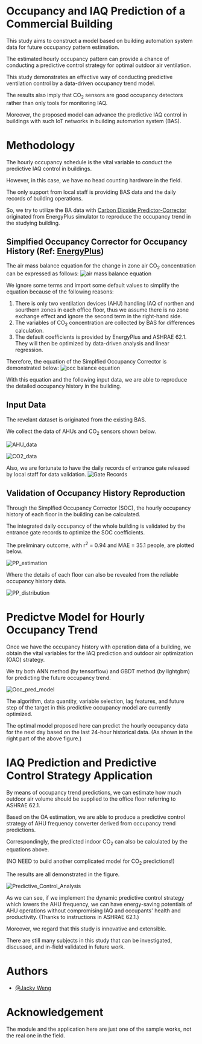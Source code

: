 # Occupancy and IAQ Prediction of a Commercial Building
This study aims to construct a model based on building automation system data for future occupancy pattern estimation.

The estimated hourly occupancy pattern can provide a chance of conducting a predictive control strategy for optimal outdoor air ventilation.

This study demonstrates an effective way of conducting predictive ventilation control by a data-driven occupancy trend model.

The results also imply that CO<sub>2</sub> sensors are good occupancy detectors rather than only tools for monitoring IAQ.

Moreover, the proposed model can advance the predictive IAQ control in buildings with such IoT networks in building automation system (BAS).


# Methodology

The hourly occupancy schedule is the vital variable to conduct the predictive IAQ control in buildings.

However, in this case, we have no head counting hardware in the field.

The only support from local staff is providing BAS data and the daily records of building operations.

So, we try to utilize the BA data with [Carbon Dioxide Predictor-Corrector](https://bigladdersoftware.com/epx/docs/9-5/engineering-reference/carbon-dioxide-predictor-corrector.html#carbon-dioxide-predictor-corrector) originated from EnergyPlus simulator to reproduce the occupancy trend in the studying building.

## Simplfied Occupancy Corrector for Occupancy History (Ref: [EnergyPlus](https://bigladdersoftware.com/epx/docs/9-5/engineering-reference/index.html))
The air mass balance equation for the change in zone air CO<sub>2</sub> concentration can be expressed as follows:
![air mass balance equation](https://github.com/JackyWeng526/Occupancy_Trend_and_IAQ_in_Commercial_Building/blob/main/docs/air_mass_balance_eq.PNG)

We ignore some terms and import some default values to simplify the equation because of the following reasons:
1. There is only two ventilation devices (AHU) handling IAQ of northen and sourthern zones in each office floor, thus we assume there is no zone exchange effect and ignore the second term in the right-hand side.
2. The variables of CO<sub>2</sub> concentration are collected by BAS for differences calculation.
3. The default coefficients is provided by EnergyPlus and ASHRAE 62.1. They will then be optimized by data-driven analysis and linear regression.

Therefore, the equation of the Simplfied Occupancy Corrector is demonstrated below:
![occ balance equation](https://github.com/JackyWeng526/Occupancy_Trend_and_IAQ_in_Commercial_Building/blob/main/docs/Occ_balance_eq.PNG)

With this equation and the following input data, we are able to reproduce the detailed occupancy history in the building.

## Input Data
The revelant dataset is originated from the existing BAS.

We collect the data of AHUs and CO<sub>2</sub> sensors shown below.

![AHU_data](https://github.com/JackyWeng526/Occupancy_Trend_and_IAQ_in_Commercial_Building/blob/main/docs/AHU_data.PNG)

![CO2_data](https://github.com/JackyWeng526/Occupancy_Trend_and_IAQ_in_Commercial_Building/blob/main/docs/CO2_data.PNG)

Also, we are fortunate to have the daily records of entrance gate released by local staff for data validation.
![Gate Records](https://github.com/JackyWeng526/Occupancy_Trend_and_IAQ_in_Commercial_Building/blob/main/docs/Gate_Record.PNG)

## Validation of Occupancy History Reproduction
Through the Simplfied Occupancy Corrector (SOC), the hourly occupancy history of each floor in the building can be calculated.

The integrated daily occupancy of the whole building is validated by the entrance gate records to optimize the SOC coefficients.

The preliminary outcome, with r<sup>2</sup> = 0.94 and MAE = 35.1 people, are plotted below.

![PP_estimation](https://github.com/JackyWeng526/Occupancy_Trend_and_IAQ_in_Commercial_Building/blob/main/docs/Population_estimate_1.PNG)

Where the details of each floor can also be revealed from the reliable occupancy history data.

![PP_distribution](https://github.com/JackyWeng526/Occupancy_Trend_and_IAQ_in_Commercial_Building/blob/main/docs/Population_distribution.PNG)


# Predictve Model for Hourly Occupancy Trend
Once we have the occupancy history with operation data of a building, we obtain the vital variables for the IAQ prediction and outdoor air optimization (OAO) strategy.

We try both ANN method (by tensorflow) and GBDT method (by lightgbm) for predicting the future occupancy trend.

![Occ_pred_model](https://github.com/JackyWeng526/Occupancy_Trend_and_IAQ_in_Commercial_Building/blob/main/docs/Occ_pred_model.PNG)

The algorithm, data quantity, variable selection, lag features, and future step of the target in this predictive occupancy model are currently optimized.

The optimal model proposed here can predict the hourly occupancy data for the next day based on the last 24-hour historical data. (As shown in the right part of the above figure.)


# IAQ Prediction and Predictive Control Strategy Application
By means of occupancy trend predictions, we can estimate how much outdoor air volume should be supplied to the office floor referring to ASHRAE 62.1. 

Based on the OA estimation, we are able to produce a predictive control strategy of AHU frequency converter derived from occupancy trend predictions.

Correspondingly, the predicted indoor CO<sub>2</sub> can also be calculated by the equations above. 

(NO NEED to build another complicated model for CO<sub>2</sub> predictions!)

The results are all demonstrated in the figure.

![Predictive_Control_Analysis](https://github.com/JackyWeng526/Occupancy_Trend_and_IAQ_in_Commercial_Building/blob/main/docs/Predictive_Control_Analysis.PNG)

As we can see, if we implement the dynamic predictive control strategy which lowers the AHU frequency, we can have energy-saving potentials of AHU operations without compromising  IAQ and occupants' health and productivity. (Thanks to instructions in ASHRAE 62.1.)

Moreover, we regard that this study is innovative and extensible. 

There are still many subjects in this study that can be investigated, discussed, and in-field validated in future work.


# Authors
- [@Jacky Weng](https://github.com/JackyWeng526)


# Acknowledgement
The module and the application here are just one of the sample works, not the real one in the field.
